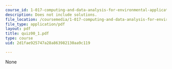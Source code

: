 ```yaml
---
course_id: 1-017-computing-and-data-analysis-for-environmental-applications-fall-2003
description: Does not include solutions.
file_location: /coursemedia/1-017-computing-and-data-analysis-for-environmental-applications-fall-2003/2d1fae925747a28a863982130aa9c119_quiz00_1.pdf
file_type: application/pdf
layout: pdf
title: quiz00_1.pdf
type: course
uid: 2d1fae925747a28a863982130aa9c119

---
```

None